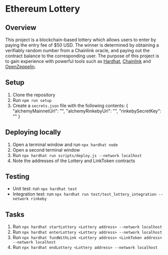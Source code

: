 # Ethereum Lottery

## Overview

This project is a blockchain-based lottery which allows users to enter by paying the entry fee of $50 USD. The winner is determined by obtaining a verifiably random number from a Chainlink oracle, and paying out the contract balance to the corresponding user. The purpose of this project is to gain experience with powerful tools such as [Hardhat](https://hardhat.org/), [Chainlink](https://chain.link/) and [OpenZeppelin](https://openzeppelin.com/).

## Setup

1) Clone the repository
2) Run `npm run setup`
3) Create a `secrets.json` file with the following contents:
    {
        "alchemyMainnetUrl": "",
        "alchemyRinkebyUrl": "",
        "rinkebySecretKey": ""
    }

## Deploying locally

1) Open a terminal window and run `npx hardhat node`
2) Open a second terminal window
2) Run `npx hardhat run scripts/deploy.js --network localhost`
3) Note the addresses of the Lottery and LinkToken contracts

## Testing

- Unit test: run `npx hardhat test`
- Integration test: run `npx hardhat run test/test_lottery_integration --network rinkeby`

## Tasks

1) Run `npx hardhat startLottery <Lottery address> --network localhost`
2) Run `npx hardhat enterLottery <Lottery address> --network localhost`
3) Run `npx hardhat fundWithLink <Lottery address> <LinkToken address> --network localhost`
4) Run `npx hardhat endLottery <Lottery address> --network localhost`